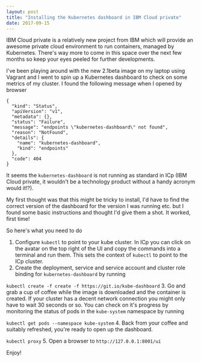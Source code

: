 ```yaml
---
layout: post
title: "Installing the Kubernetes dashboard in IBM Cloud private"
date: 2017-09-15
---
```


IBM Cloud private is a relatively new project from IBM which will
provide an awesome private cloud environment to run containers,
managed by Kubernetes. There's way more to come in this space
over the next few months so keep your eyes peeled for further
developments.

I've been playing around with the new 2.1beta image on my laptop
using Vagrant and I went to spin up a Kubernetes dashboard to check
on some metrics of my cluster. I found the following message when I
opened by browser

```
{
  "kind": "Status",
  "apiVersion": "v1",
  "metadata": {},
  "status": "Failure",
  "message": "endpoints \"kubernetes-dashboard\" not found",
  "reason": "NotFound",
  "details": {
    "name": "kubernetes-dashboard",
    "kind": "endpoints"
  },
  "code": 404
}
```

It seems the `kubernetes-dashboard` is not running as standard in ICp
(IBM Cloud private, it wouldn't be a technology product without a handy
acronym would it!?).

My first thought was that this might be tricky to install, I'd have to
find the correct version of the dashboard for the version I was running etc.
but I found some basic instructions and thought I'd give them a shot.
It worked, first time!

So here's what you need to do

1. Configure `kubectl` to point to your kube cluster. In ICp you can click
on the avatar on the top right of the UI and copy the commands into a terminal
and run them. This sets the context of `kubectl` to point to the ICp cluster.
2. Create the deployment, service and service account and cluster role binding
for `kubernetes-dashboard` by running

  `kubectl create -f create -f https://git.io/kube-dashboard`
3. Go and grab a cup of coffee while the image is downloaded and the container
is created. If your cluster has a decent network connection you might only
have to wait 30 seconds or so. You can check on it's progress by monitoring the
status of pods in the `kube-system` namespace by running

  `kubectl get pods --namespace kube-system`
4. Back from your coffee and suitably refreshed, you're ready to open up the dashboard.

  `kubectl proxy`
5. Open a browser to `http://127.0.0.1:8001/ui`

Enjoy!
